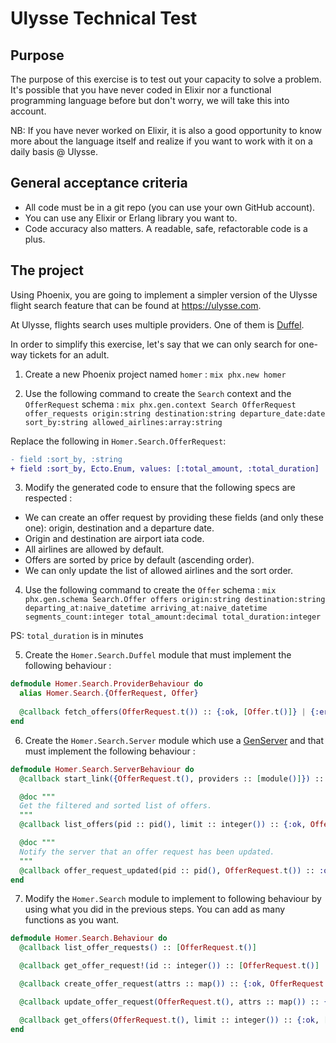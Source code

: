 # Ulysse Technical Test

## Purpose
The purpose of this exercise is to test out your capacity to solve a problem. It's possible that you have never coded in Elixir nor a functional programming language before but don't worry, we will take this into account.

NB: If you have never worked on Elixir, it is also a good opportunity to know more about the language itself and realize if you want to work with it on a daily basis @ Ulysse.

## General acceptance criteria
- All code must be in a git repo (you can use your own GitHub account).
- You can use any Elixir or Erlang library you want to.
- Code accuracy also matters. A readable, safe, refactorable code is a plus.

## The project
Using Phoenix, you are going to implement a simpler version of the Ulysse flight search feature that can be found at https://ulysse.com.

At Ulysse, flights search uses multiple providers. One of them is [Duffel](https://duffel.com). 

In order to simplify this exercise, let's say that we can only search for one-way tickets for an adult.

1. Create a new Phoenix project named `homer` :
`mix phx.new homer`

2. Use the following command to create the `Search` context and the `OfferRequest` schema : 
`mix phx.gen.context Search OfferRequest offer_requests origin:string destination:string departure_date:date sort_by:string allowed_airlines:array:string`

Replace the following in `Homer.Search.OfferRequest`:
```diff
- field :sort_by, :string
+ field :sort_by, Ecto.Enum, values: [:total_amount, :total_duration]
```

3. Modify the generated code to ensure that the following specs are respected :
- We can create an offer request by providing these fields (and only these one): origin, destination and a departure date.
- Origin and destination are airport iata code.
- All airlines are allowed by default.
- Offers are sorted by price by default (ascending order).
- We can only update the list of allowed airlines and the sort order.

4. Use the following command to create the `Offer` schema : `mix phx.gen.schema Search.Offer offers origin:string destination:string departing_at:naive_datetime arriving_at:naive_datetime segments_count:integer total_amount:decimal total_duration:integer`

PS: `total_duration` is in minutes

5. Create the `Homer.Search.Duffel` module that must implement the following behaviour :
```elixir
defmodule Homer.Search.ProviderBehaviour do
  alias Homer.Search.{OfferRequest, Offer}
  
  @callback fetch_offers(OfferRequest.t()) :: {:ok, [Offer.t()]} | {:error, any()}
end
```

6. Create the `Homer.Search.Server` module which use a [GenServer](https://hexdocs.pm/elixir/1.12/GenServer.html) and that must implement the following behaviour :
```elixir
defmodule Homer.Search.ServerBehaviour do
  @callback start_link({OfferRequest.t(), providers :: [module()]}) :: {:ok, pid()} | {:error, any()}

  @doc """
  Get the filtered and sorted list of offers.
  """
  @callback list_offers(pid :: pid(), limit :: integer()) :: {:ok, Offer.t()} | {:error, any()}

  @doc """
  Notify the server that an offer request has been updated.
  """
  @callback offer_request_updated(pid :: pid(), OfferRequest.t()) :: :ok
end
```

7. Modify the `Homer.Search` module to implement to following behaviour by using what you did in the previous steps. You can add as many functions as you want.
```elixir
defmodule Homer.Search.Behaviour do
  @callback list_offer_requests() :: [OfferRequest.t()]

  @callback get_offer_request!(id :: integer()) :: [OfferRequest.t()]

  @callback create_offer_request(attrs :: map()) :: {:ok, OfferRequest.t()} | {:error, any()}

  @callback update_offer_request(OfferRequest.t(), attrs :: map()) :: {:ok, OfferRequest.t()} | {:error, any()}

  @callback get_offers(OfferRequest.t(), limit :: integer()) :: {:ok, [Offer.t()]} | {:error, any()}
end
```
